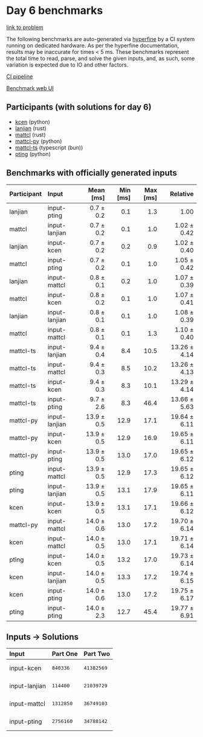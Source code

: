 # Day 6 benchmarks

[link to problem](https://adventofcode.com/2023/day/6)

The following benchmarks are auto-generated via
[hyperfine](https://github.com/sharkdp/hyperfine) by a CI system running on
dedicated hardware. As per the hyperfine documentation, results may be
inaccurate for times < 5 ms. These benchmarks represent the total time to read,
parse, and solve the given inputs, and, as such, some variation is expected due
to IO and other factors.

[CI pipeline](http://ci.papercode.net:8080/teams/main/pipelines/aoc2023)

[Benchmark web UI](https://aoc.ancalagon.black)


## Participants (with solutions for day 6)

- [kcen](https://github.com/kcen/aoc2023) (python)
- [lanjian](https://github.com/lanjian/aoc-2023) (rust)
- [mattcl](https://github.com/mattcl/aoc2023) (rust)
- [mattcl-py](https://github.com/mattcl/aoc2023-py) (python)
- [mattcl-ts](https://github.com/mattcl/aoc2023-js) (typescript (bun))
- [pting](https://github.com/pting/aoc2023) (python)


## Benchmarks with officially generated inputs

| Participant | Input | Mean [ms] | Min [ms] | Max [ms] | Relative |
|:---|:---|---:|---:|---:|---:|
| lanjian | input-pting | 0.7 ± 0.2 | 0.1 | 1.3 | 1.00 |
| mattcl | input-lanjian | 0.7 ± 0.2 | 0.1 | 1.0 | 1.02 ± 0.42 |
| lanjian | input-kcen | 0.7 ± 0.2 | 0.2 | 0.9 | 1.02 ± 0.40 |
| mattcl | input-pting | 0.7 ± 0.2 | 0.1 | 1.0 | 1.05 ± 0.42 |
| lanjian | input-mattcl | 0.8 ± 0.1 | 0.2 | 1.0 | 1.07 ± 0.39 |
| mattcl | input-kcen | 0.8 ± 0.2 | 0.1 | 1.0 | 1.07 ± 0.41 |
| lanjian | input-lanjian | 0.8 ± 0.1 | 0.1 | 1.0 | 1.08 ± 0.39 |
| mattcl | input-mattcl | 0.8 ± 0.1 | 0.1 | 1.3 | 1.10 ± 0.40 |
| mattcl-ts | input-lanjian | 9.4 ± 0.4 | 8.4 | 10.5 | 13.26 ± 4.14 |
| mattcl-ts | input-mattcl | 9.4 ± 0.3 | 8.5 | 10.2 | 13.26 ± 4.13 |
| mattcl-ts | input-kcen | 9.4 ± 0.3 | 8.3 | 10.1 | 13.29 ± 4.14 |
| mattcl-ts | input-pting | 9.7 ± 2.6 | 8.3 | 46.4 | 13.66 ± 5.63 |
| mattcl-py | input-lanjian | 13.9 ± 0.5 | 12.9 | 17.1 | 19.64 ± 6.11 |
| mattcl-py | input-kcen | 13.9 ± 0.5 | 12.9 | 16.9 | 19.65 ± 6.11 |
| mattcl-py | input-pting | 13.9 ± 0.5 | 13.0 | 17.0 | 19.65 ± 6.12 |
| pting | input-mattcl | 13.9 ± 0.5 | 12.9 | 17.3 | 19.65 ± 6.12 |
| pting | input-lanjian | 13.9 ± 0.5 | 13.1 | 17.9 | 19.65 ± 6.11 |
| kcen | input-kcen | 13.9 ± 0.5 | 13.1 | 17.1 | 19.66 ± 6.12 |
| mattcl-py | input-mattcl | 14.0 ± 0.6 | 13.0 | 17.2 | 19.70 ± 6.14 |
| kcen | input-mattcl | 14.0 ± 0.5 | 13.0 | 17.1 | 19.71 ± 6.14 |
| pting | input-kcen | 14.0 ± 0.5 | 13.2 | 17.0 | 19.73 ± 6.14 |
| kcen | input-lanjian | 14.0 ± 0.5 | 13.3 | 17.2 | 19.74 ± 6.15 |
| kcen | input-pting | 14.0 ± 0.6 | 13.0 | 17.2 | 19.75 ± 6.17 |
| pting | input-pting | 14.0 ± 2.3 | 12.7 | 45.4 | 19.77 ± 6.91 |


## Inputs -> Solutions

| Input | Part One | Part Two |
|:---|:---|:---|
|input-kcen|<pre>840336</pre>|<pre>41382569</pre>|
|input-lanjian|<pre>114400</pre>|<pre>21039729</pre>|
|input-mattcl|<pre>1312850</pre>|<pre>36749103</pre>|
|input-pting|<pre>2756160</pre>|<pre>34788142</pre>|